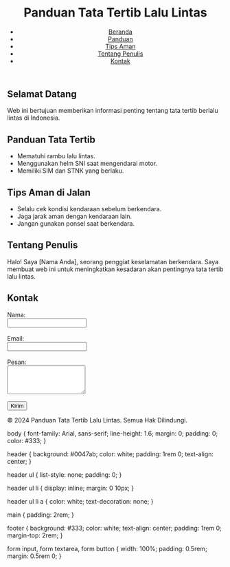 <!DOCTYPE html>
<html lang="id">
<head>
    <meta charset="UTF-8">
    <meta name="viewport" content="width=device-width, initial-scale=1.0">
    <title>Panduan Tata Tertib Lalu Lintas</title>
    <link rel="stylesheet" href="style.css">
</head>
<body>
    <header>
        <h1>Panduan Tata Tertib Lalu Lintas</h1>
        <nav>
            <ul>
                <li><a href="#home">Beranda</a></li>
                <li><a href="#guidelines">Panduan</a></li>
                <li><a href="#tips">Tips Aman</a></li>
                <li><a href="#about">Tentang Penulis</a></li>
                <li><a href="#contact">Kontak</a></li>
            </ul>
        </nav>
    </header>
    <main>
        <section id="home">
            <h2>Selamat Datang</h2>
            <p>Web ini bertujuan memberikan informasi penting tentang tata tertib berlalu lintas di Indonesia.</p>
        </section>
        <section id="guidelines">
            <h2>Panduan Tata Tertib</h2>
            <ul>
                <li>Mematuhi rambu lalu lintas.</li>
                <li>Menggunakan helm SNI saat mengendarai motor.</li>
                <li>Memiliki SIM dan STNK yang berlaku.</li>
                <!-- Tambahkan poin lainnya -->
            </ul>
        </section>
        <section id="tips">
            <h2>Tips Aman di Jalan</h2>
            <ul>
                <li>Selalu cek kondisi kendaraan sebelum berkendara.</li>
                <li>Jaga jarak aman dengan kendaraan lain.</li>
                <li>Jangan gunakan ponsel saat berkendara.</li>
            </ul>
        </section>
        <section id="about">
            <h2>Tentang Penulis</h2>
            <p>Halo! Saya [Nama Anda], seorang penggiat keselamatan berkendara. Saya membuat web ini untuk meningkatkan kesadaran akan pentingnya tata tertib lalu lintas.</p>
        </section>
        <section id="contact">
            <h2>Kontak</h2>
            <form>
                <label for="name">Nama:</label><br>
                <input type="text" id="name" name="name" required><br><br>
                <label for="email">Email:</label><br>
                <input type="email" id="email" name="email" required><br><br>
                <label for="message">Pesan:</label><br>
                <textarea id="message" name="message" rows="4" required></textarea><br><br>
                <button type="submit">Kirim</button>
            </form>
        </section>
    </main>
    <footer>
        <p>&copy; 2024 Panduan Tata Tertib Lalu Lintas. Semua Hak Dilindungi.</p>
    </footer>
</body>
</html>
body {
    font-family: Arial, sans-serif;
    line-height: 1.6;
    margin: 0;
    padding: 0;
    color: #333;
}

header {
    background: #0047ab;
    color: white;
    padding: 1rem 0;
    text-align: center;
}

header ul {
    list-style: none;
    padding: 0;
}

header ul li {
    display: inline;
    margin: 0 10px;
}

header ul li a {
    color: white;
    text-decoration: none;
}

main {
    padding: 2rem;
}

footer {
    background: #333;
    color: white;
    text-align: center;
    padding: 1rem 0;
    margin-top: 2rem;
}

form input, form textarea, form button {
    width: 100%;
    padding: 0.5rem;
    margin: 0.5rem 0;
}

